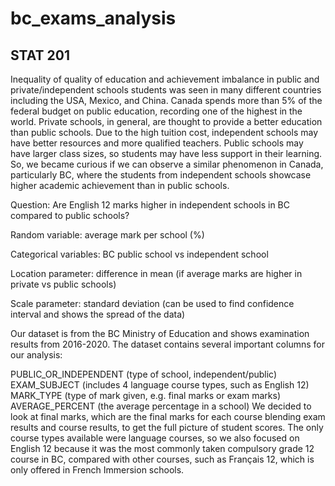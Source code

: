 # bc_exams_analysis
## STAT 201

Inequality of quality of education and achievement imbalance in public and private/independent schools students was seen in many different countries including the USA, Mexico, and China. Canada spends more than 5% of the federal budget on public education, recording one of the highest in the world. Private schools, in general, are thought to provide a better education than public schools. Due to the high tuition cost, independent schools may have better resources and more qualified teachers. Public schools may have larger class sizes, so students may have less support in their learning. So, we became curious if we can observe a similar phenomenon in Canada, particularly BC, where the students from independent schools showcase higher academic achievement than in public schools.

Question: Are English 12 marks higher in independent schools in BC compared to public schools?

Random variable: average mark per school (%)

Categorical variables: BC public school vs independent school

Location parameter: difference in mean (if average marks are higher in private vs public schools)

Scale parameter: standard deviation (can be used to find confidence interval and shows the spread of the data)

Our dataset is from the BC Ministry of Education and shows examination results from 2016-2020. The dataset contains several important columns for our analysis:

PUBLIC_OR_INDEPENDENT (type of school, independent/public)
EXAM_SUBJECT (includes 4 language course types, such as English 12)
MARK_TYPE (type of mark given, e.g. final marks or exam marks)
AVERAGE_PERCENT (the average percentage in a school)
We decided to look at final marks, which are the final marks for each course blending exam results and course results, to get the full picture of student scores. The only course types available were language courses, so we also focused on English 12 because it was the most commonly taken compulsory grade 12 course in BC, compared with other courses, such as Français 12, which is only offered in French Immersion schools.
